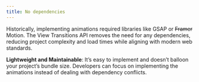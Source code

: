 ```yaml
---
title: No dependencies
---
```


Historically, implementing animations required libraries like GSAP or ~~Framer~~ Motion. The View Transitions API removes the need for any dependencies, reducing project complexity and load times while aligning with modern web standards.

**Lightweight and Maintainable**: It’s easy to implement and doesn’t balloon your project’s bundle size. Developers can focus on implementing the animations instead of dealing with dependency conflicts.
